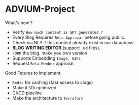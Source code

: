 # ADVIUM-Project

What's new ? 
- Verify `How much content is GPT generated ?`
- Every Blog Requires `Beta Approval` before going public.
- Check via NLP if this content already exist in our dataabase. 
- **BLOG WRITING EDITOR** (support `.md` files).
- `FORK` the blog. make you own version
- Supports Embedding `Image, GIFs`
- Request `Beta Member` approval

Good Fetures to implement: 
- `Redis` for caching (fast access to vlogs)
- Make it `SEO` optimized
- CI/CD pipeline
- Make the architecture to `Terraform`
